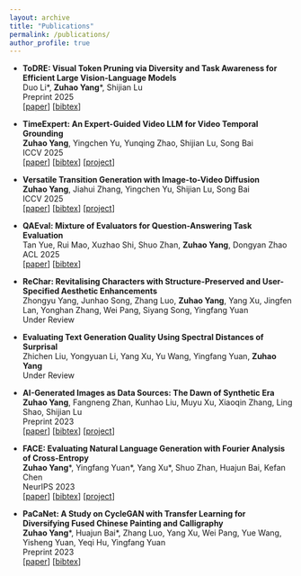 ```yaml
---
layout: archive
title: "Publications"
permalink: /publications/
author_profile: true
---
```


- **ToDRE: Visual Token Pruning via Diversity and Task Awareness for Efficient Large Vision-Language Models**  
Duo Li*, **Zuhao Yang**\*, Shijian Lu  
Preprint 2025  
[[paper](https://arxiv.org/abs/2505.18757)] [[bibtex](https://mwxely.github.io/bibtex/li2025todre)]

- **TimeExpert: An Expert-Guided Video LLM for Video Temporal Grounding**  
**Zuhao Yang**, Yingchen Yu, Yunqing Zhao, Shijian Lu, Song Bai  
ICCV 2025  
[[paper](https://arxiv.org/abs/2508.01699)] [[bibtex](https://mwxely.github.io/bibtex/yang2025timeexpert.html)] [[project](https://mwxely.github.io/projects/yang2025time/index)]

- **Versatile Transition Generation with Image-to-Video Diffusion**  
**Zuhao Yang**, Jiahui Zhang, Yingchen Yu, Shijian Lu, Song Bai  
ICCV 2025  
[[paper](https://arxiv.org/abs/2508.01698)] [[bibtex](https://mwxely.github.io/bibtex/yang2025versatile.html)] [[project](https://mwxely.github.io/projects/yang2025vtg/index)]

- **QAEval: Mixture of Evaluators for Question-Answering Task Evaluation**  
Tan Yue, Rui Mao, Xuzhao Shi, Shuo Zhan, **Zuhao Yang**, Dongyan Zhao  
ACL 2025    
[[paper](https://aclanthology.org/2025.acl-long.716/)] [[bibtex](https://mwxely.github.io/bibtex/yue2025qaeval)]

- **ReChar: Revitalising Characters with Structure-Preserved and User-Specified Aesthetic Enhancements**  
Zhongyu Yang, Junhao Song, Zhang Luo, **Zuhao Yang**, Yang Xu, Jingfen Lan, Yonghan Zhang, Wei Pang, Siyang Song, Yingfang Yuan  
Under Review  

- **Evaluating Text Generation Quality Using Spectral Distances of Surprisal**  
Zhichen Liu, Yongyuan Li, Yang Xu, Yu Wang, Yingfang Yuan, **Zuhao Yang**  
Under Review  

- **AI-Generated Images as Data Sources: The Dawn of Synthetic Era**  
**Zuhao Yang**, Fangneng Zhan, Kunhao Liu, Muyu Xu, Xiaoqin Zhang, Ling Shao, Shijian Lu  
Preprint 2023  
[[paper](https://arxiv.org/abs/2310.01830)] [[bibtex](https://mwxely.github.io/bibtex/yang2023ai.html)] [[project](https://github.com/mwxely/AIGS)]  

- **FACE: Evaluating Natural Language Generation with Fourier Analysis of Cross-Entropy**  
**Zuhao Yang**\*, Yingfang Yuan*, Yang Xu*, Shuo Zhan, Huajun Bai, Kefan Chen  
NeurIPS 2023  
[[paper](https://arxiv.org/abs/2305.10307)] [[bibtex](https://mwxely.github.io/bibtex/yang2023face.html)] [[project](https://github.com/CLCS-SUSTech/FACE)]  

- **PaCaNet: A Study on CycleGAN with Transfer Learning for Diversifying Fused Chinese Painting and Calligraphy**  
**Zuhao Yang**\*, Huajun Bai\*, Zhang Luo, Yang Xu, Wei Pang, Yue Wang, Yisheng Yuan, Yeqi Hu, Yingfang Yuan  
Preprint 2023  
[[paper](https://arxiv.org/abs/2301.13082)] [[bibtex](https://mwxely.github.io/bibtex/yang2023pacanet.html)]
